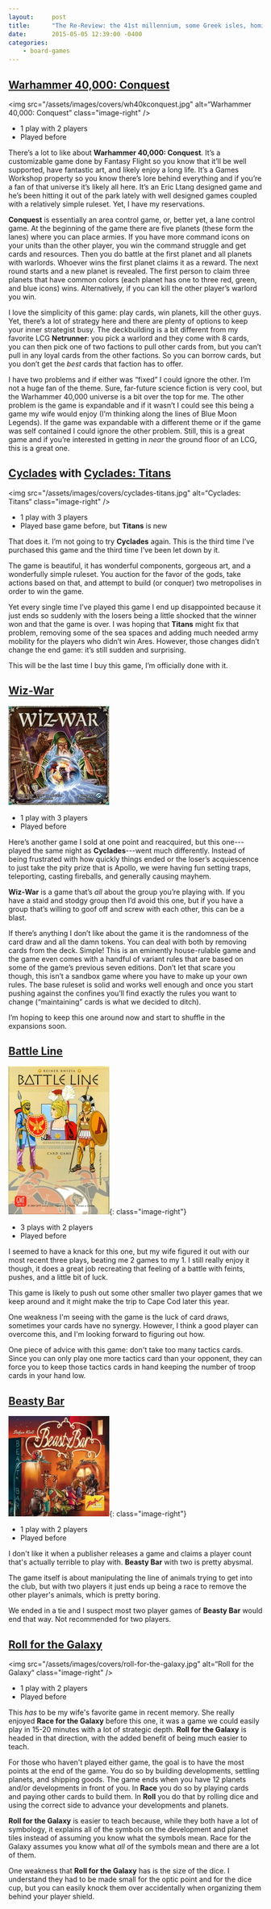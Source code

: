```yaml
---
layout:     post
title:      "The Re-Review: the 41st millennium, some Greek isles, homicidal wizards, and more"
date:       2015-05-05 12:39:00 -0400
categories:
    - board-games
---
```

## [Warhammer 40,000: Conquest](https://boardgamegeek.com/boardgame/156776/warhammer-40000-conquest)

<img src="/assets/images/covers/wh40kconquest.jpg" alt=“Warhammer 40,000: Conquest” class="image-right" />

- 1 play with 2 players
- Played before

There’s a lot to like about **Warhammer 40,000: Conquest**. It’s a customizable game done by Fantasy Flight so you know that it’ll be well supported, have fantastic art, and likely enjoy a long life. It’s a Games Workshop property so you know there’s lore behind everything and if you’re a fan of that universe it’s likely all here. It’s an Eric Ltang designed game and he’s been hitting it out of the park lately with well designed games coupled with a relatively simple ruleset. Yet, I have my reservations.

**Conquest** is essentially an area control game, or, better yet, a lane control game. At the beginning of the game there are five planets (these form the lanes) where you can place armies. If you have more command icons on your units than the other player, you win the command struggle and get cards and resources. Then you do battle at the first planet and all planets with warlords. Whoever wins the first planet claims it as a reward. The next round starts and a new planet is revealed. The first person to claim three planets that have common colors (each planet has one to three red, green, and blue icons) wins. Alternatively, if you can kill the other player’s warlord you win.

I love the simplicity of this game: play cards, win planets, kill the other guys. Yet, there’s a lot of strategy here and there are plenty of options to keep your inner strategist busy. The deckbuilding is a bit different from my favorite LCG **Netrunner**: you pick a warlord and they come with 8 cards, you can then pick one of two factions to pull other cards from, but you can’t pull in any loyal cards from the other factions. So you can borrow cards, but you don’t get the *best* cards that faction has to offer.

I have two problems and if either was “fixed” I could ignore the other. I’m not a huge fan of the theme. Sure, far-future science fiction is very cool, but the Warhammer 40,000 universe is a bit over the top for me. The other problem is the game is expandable and if it wasn’t I could see this being a game my wife would enjoy (I’m thinking along the lines of Blue Moon Legends). If the game was expandable with a different theme or if the game was self contained I could ignore the other problem. Still, this is a great game and if you’re interested in getting in *near* the ground floor of an LCG, this is a great one.

## [Cyclades](https://boardgamegeek.com/boardgame/54998/cyclades) with [Cyclades: Titans](https://boardgamegeek.com/boardgameexpansion/155820/cyclades-titans)

<img src="/assets/images/covers/cyclades-titans.jpg" alt=“Cyclades: Titans“ class="image-right" />

- 1 play with 3 players
- Played base game before, but **Titans** is new

That does it. I’m not going to try **Cyclades** again. This is the third time I’ve purchased this game and the third time I’ve been let down by it.

The game is beautiful, it has wonderful components, gorgeous art, and a wonderfully simple ruleset. You auction for the favor of the gods, take actions based on that, and attempt to build (or conquer) two metropolises in order to win the game.

Yet every single time I’ve played this game I end up disappointed because it just ends so suddenly with the losers being a little shocked that the winner won and that the game is over. I was hoping that **Titans** might fix that problem, removing some of the sea spaces and adding much needed army mobility for the players who didn’t win Ares. However, those changes didn’t change the end game: it’s still sudden and surprising.

This will be the last time I buy this game, I’m officially done with it.

## [Wiz-War](https://boardgamegeek.com/boardgame/104710/wiz-war-eighth-edition)

<img src="/assets/images/covers/wiz-war.jpg" alt=“Wiz-War” class="image-right" />

- 1 play with 3 players
- Played before

Here’s another game I sold at one point and reacquired, but this one---played the same night as **Cyclades**---went much differently. Instead of being frustrated with how quickly things ended or the loser’s acquiescence to just take the pity prize that is Apollo, we were having fun setting traps, teleporting, casting fireballs, and generally causing mayhem.

**Wiz-War** is a game that’s *all* about the group you’re playing with. If you have a staid and stodgy group then I’d avoid this one, but if you have a group that’s willing to goof off and screw with each other, this can be a blast.

If there’s anything I don’t like about the game it is the randomness of the card draw and all the damn tokens. You can deal with both by removing cards from the deck. Simple! This is an eminently house-rulable game and the game even comes with a handful of variant rules that are based on some of the game’s previous seven editions. Don’t let that scare you though, this isn’t a sandbox game where you have to make up your own rules. The base ruleset is solid and works well enough and once you start pushing against the confines you’ll find exactly the rules you want to change (“maintaining” cards is what we decided to ditch).

I’m hoping to keep this one around now and start to shuffle in the expansions soon.

## [Battle Line](https://boardgamegeek.com/boardgame/760/battle-line)

![Battle Line](/assets/images/covers/battle-line.jpg){: class="image-right"}

- 3 plays with 2 players
- Played before

I seemed to have a knack for this one, but my wife figured it out with our most recent three plays, beating me 2 games to my 1. I still really enjoy it though, it does a great job recreating that feeling of a battle with feints, pushes, and a little bit of luck.

This game is likely to push out some other smaller two player games that we keep around and it might make the trip to Cape Cod later this year.

One weakness I'm seeing with the game is the luck of card draws, sometimes your cards have no synergy. However, I think a good player can overcome this, and I'm looking forward to figuring out how.

One piece of advice with this game: don't take too many tactics cards. Since you can only play one more tactics card than your opponent, they can force you to keep those tactics cards in hand keeping the number of troop cards in your hand low.

## [Beasty Bar](https://boardgamegeek.com/boardgame/165950/beasty-bar)

![Beasty Bar](/assets/images/covers/beasty-bar.jpg){: class="image-right"}

- 1 play with 2 players
- Played before

I don't like it when a publisher releases a game and claims a player count that's actually terrible to play with. **Beasty Bar** with two is pretty abysmal.

The game itself is about manipulating the line of animals trying to get into the club, but with two players it just ends up being a race to remove the other player's animals, which is pretty boring.

We ended in a tie and I suspect most two player games of **Beasty Bar** would end that way. Not recommended for two players.

## [Roll for the Galaxy](https://boardgamegeek.com/boardgame/132531/roll-galaxy)

<img src="/assets/images/covers/roll-for-the-galaxy.jpg" alt=“Roll for the Galaxy“ class="image-right" />

- 1 play with 2 players
- Played before

This *has* to be my wife's favorite game in recent memory. She really enjoyed **Race for the Galaxy** before this one, it was a game we could easily play in 15-20 minutes with a lot of strategic depth. **Roll for the Galaxy** is headed in that direction, with the added benefit of being much easier to teach.

For those who haven't played either game, the goal is to have the most points at the end of the game. You do so by building developments, settling planets, and shipping goods. The game ends when you have 12 planets and/or developments in front of you. In **Race** you do so by playing cards and paying other cards to build them. In **Roll** you do that by rolling dice and using the correct side to advance your developments and planets.

**Roll for the Galaxy** is easier to teach because, while they both have a lot of symbology, it explains all of the symbols on the development and planet tiles instead of assuming you know what the symbols mean. Race for the Galaxy assumes you know what *all* of the symbols mean and there are a lot of them.

One weakness that **Roll for the Galaxy** has is the size of the dice. I understand they had to be made small for the optic point and for the dice cup, but you can easily knock them over accidentally when organizing them behind your player shield. 

